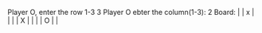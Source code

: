 Player O,  enter the row 1-3
3
Player O ebter the column(1-3): 
2
Board: 
|   | x |   |
|   | X |   |
|   | O |   |
